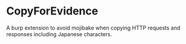 # CopyForEvidence
A burp extension to avoid mojibake when copying HTTP requests and responses including Japanese characters.
